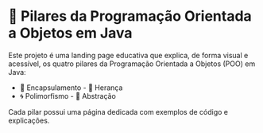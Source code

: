 # 🧠 Pilares da Programação Orientada a Objetos em Java

Este projeto é uma landing page educativa que explica, de forma visual e acessível, os quatro pilares da Programação Orientada a Objetos (POO) em Java:

- 🔐 Encapsulamento    - 🧬 Herança  
- 🌀 Polimorfismo      - 🧩 Abstração  

Cada pilar possui uma página dedicada com exemplos de código e explicações.  
